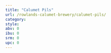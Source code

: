 ```yaml
---
title: "Calumet Pils"
url: /rowlands-calumet-brewery/calumet-pils/
category: 
style: 
abv: 0
ibu: 0
srm: 0
upc: 0
---
```


